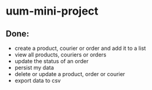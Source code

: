 # uum-mini-project

## Done:

* create a product, courier or order and add it to a list
* view all products, couriers or orders
* update the status of an order
* persist my data
* delete or update a product, order or courier
* export data to csv